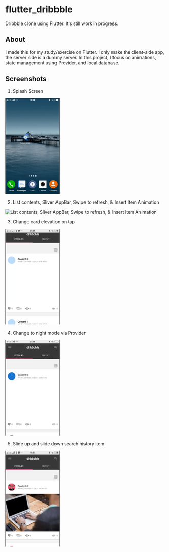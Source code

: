 # flutter_dribbble

Dribbble clone using Flutter. It's still work in progress.

## About

I made this for my study/exercise on Flutter. I only make the client-side app, the server side is a dummy server. In this project, I focus on animations, state management using Provider, and local database.

## Screenshots

1. Splash Screen 
<img src="https://github.com/hanmajid/flutter_dribbble/blob/master/screenshots/image1.gif" height="300" alt="Splash Screen"/>

2. List contents, Sliver AppBar, Swipe to refresh, & Insert Item Animation
<img src="https://github.com/hanmajid/flutter_dribbble/blob/master/screenshots/image2.gif" height="300" alt="List contents, Sliver AppBar, Swipe to refresh, & Insert Item Animation"/>

3. Change card elevation on tap
<img src="https://github.com/hanmajid/flutter_dribbble/blob/master/screenshots/image3.gif" height="300" alt="Change card elevation on tap"/>

4. Change to night mode via Provider
<img src="https://github.com/hanmajid/flutter_dribbble/blob/master/screenshots/image4.gif" height="300" alt="Change to night mode via Provider"/>

5. Slide up and slide down search history item
<img src="https://github.com/hanmajid/flutter_dribbble/blob/master/screenshots/image5.gif" height="300" alt="Slide up and slide down search history item"/>

